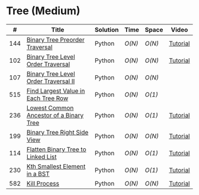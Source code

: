 # Tree \(Medium\)

| \# | Title | Solution | Time | Space | Video |
| --- | --- | --- | --- | --- | --- |
| 144 | [Binary Tree Preorder Traversal](https://leetcode.com/problems/binary-tree-preorder-traversal/#/description) | Python | _O\(N\)_ | _O\(N\)_ | [Tutorial](https://youtu.be/cHbdPonjYS0) |
| 102 | [Binary Tree Level Order Traversal](https://leetcode.com/problems/binary-tree-level-order-traversal/#/description) | Python | _O\(N\)_ | _O\(N\)_ | [Tutorial](https://youtu.be/IWiprpdSgzg) |
| 107 | [Binary Tree Level Order Traversal II](https://leetcode.com/problems/binary-tree-level-order-traversal-ii/#/description) | Python | _O\(N\)_ | _O\(N\)_ |  |
| 515 | [Find Largest Value in Each Tree Row](https://leetcode.com/problems/find-largest-value-in-each-tree-row/#/description) | Python | _O\(N\)_ | _O\(1\)_ |  |
| 236 | [Lowest Common Ancestor of a Binary Tree](https://leetcode.com/problems/lowest-common-ancestor-of-a-binary-tree/#/description) | Python | _O\(N\)_ | _O\(1\)_ | [Tutorial](https://youtu.be/WqNULaUhPCc) |
| 199 | [Binary Tree Right Side View](https://leetcode.com/problems/binary-tree-right-side-view/#/description) | Python | _O\(N\)_ | _O\(N\)_ | [Tutorial](https://youtu.be/_iKUgRiUYKA) |
| 114 | [Flatten Binary Tree to Linked List](https://leetcode.com/problems/flatten-binary-tree-to-linked-list/#/solutions) | Python | _O\(N\)_ | _O\(1\)_ | [Tutorial](https://youtu.be/LfKRZ_qCmYQ) |
| 230 | [Kth Smallest Element in a BST](https://leetcode.com/problems/kth-smallest-element-in-a-bst/#/description) | Python | _O\(N\)_ | _O\(1\)_ | [Tutorial](https://youtu.be/CfNRc82ighw) |
| 582 | [Kill Process](https://leetcode.com/problems/kill-process/#/description) | Python | _O\(N\)_ | _O\(N\)_ | [Tutorial](https://youtu.be/fKR1n35Sj8s) |

